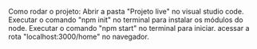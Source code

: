 Como rodar o projeto:
Abrir a pasta "Projeto live" no visual studio code.
Executar o comando "npm init" no terminal para instalar os módulos do node.
Executar o comando "npm start" no terminal para iniciar.
acessar a rota "localhost:3000/home" no navegador.
